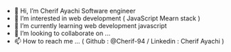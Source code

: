 - 👋 Hi, I’m Cherif Ayachi  Software engineer 
- 👀 I’m interested in web development ( JavaScript Mearn stack )
- 🌱 I’m currently learning web development javascript 
- 💞️ I’m looking to collaborate on ...
- 📫 How to reach me ... ( Github : @Cherif-94 / Linkedin : Cherif Ayachi )

<!---
Cherif-94/Cherif-94 is a ✨ special ✨ repository because its `README.md` (this file) appears on your GitHub profile.
You can click the Preview link to take a look at your changes.
--->
